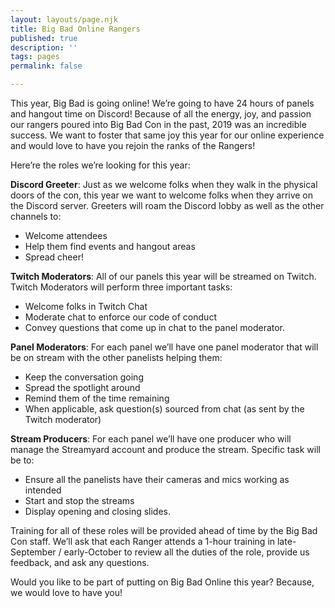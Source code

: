 ```yaml
---
layout: layouts/page.njk
title: Big Bad Online Rangers
published: true
description: ''
tags: pages
permalink: false

---
```


This year, Big Bad is going online! We’re going to have 24 hours of panels and hangout time on Discord! Because of all the energy, joy, and passion our rangers poured into Big Bad Con in the past, 2019 was an incredible success. We want to foster that same joy this year for our online experience and would love to have you rejoin the ranks of the Rangers!

Here’re the roles we’re looking for this year:

**Discord Greeter**: Just as we welcome folks when they walk in the physical doors of the con, this year we want to welcome folks when they arrive on the Discord server. Greeters will roam the Discord lobby as well as the other channels to:

* Welcome attendees
* Help them find events and hangout areas
* Spread cheer!

**Twitch Moderators**: All of our panels this year will be streamed on Twitch. Twitch Moderators will perform three important tasks:

* Welcome folks in Twitch Chat
* Moderate chat to enforce our code of conduct
* Convey questions that come up in chat to the panel moderator.

**Panel Moderators**: For each panel we’ll have one panel moderator that will be on stream with the other panelists helping them:

* Keep the conversation going
* Spread the spotlight around
* Remind them of the time remaining
* When applicable, ask  question(s) sourced from chat (as sent by the Twitch moderator)

**Stream Producers**: For each panel we’ll have one producer who will manage the Streamyard account and produce the stream. Specific task will be to:

* Ensure all the panelists have their cameras and mics working as intended
* Start and stop the streams
* Display opening and closing slides.

Training for all of these roles will be provided ahead of time by the Big Bad Con staff. We’ll ask that each Ranger attends a 1-hour training in late-September / early-October to review all the duties of the role, provide us feedback, and ask any questions.

Would you like to be part of putting on Big Bad Online this year? Because, we would love to have you!
